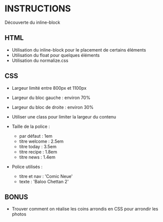 # INSTRUCTIONS
Découverte du inline-block

## HTML
- Utilisation du inline-block pour le placement de certains éléments
- Utilisation du float pour quelques éléments
- Utilisation du normalize.css


## CSS
- Largeur limité entre 800px et 1100px
- Largeur du bloc gauche : environ 70%
- Largeur du bloc de droite : environ 30%
- Utiliser une class pour limiter la largeur du contenu
- Taille de la police :
    - par défaut : 1em
    - titre welcome : 2.5em
    - titre today : 3.5em
    - titre recipe : 1.8em
    - titre news : 1.4em

- Police utilisés :
    - titre et nav : 'Comic Neue'
    - texte : 'Baloo Chettan 2'

## BONUS
- Trouver comment on réalise les coins arrondis en CSS pour arrondir les photos
